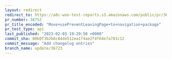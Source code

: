 ```yaml
---
layout: redirect
redirect_to: https://a8c-woo-test-reports.s3.amazonaws.com/public/pr/36752/api/index.html
pr_number: 36752
pr_title_encoded: "Move+usePreventLeavingPage+to+navigation+package"
pr_test_type: api
last_published: "2023-02-03 19:29:50 +0000"
commit_sha: 00b0f3b2b8c84de512ea1f4ae2f4f64efa781c12
commit_message: "Add changelog entries"
branch_name: update/36723
---
```

